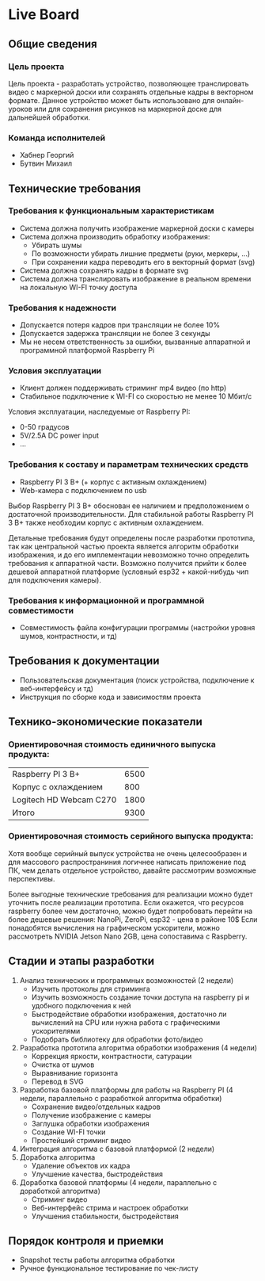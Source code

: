 # Live Board

## Общие сведения

### Цель проекта

Цель проекта - разработать устройство, позволяющее транслировать видео с маркерной доски или сохранять отдельные кадры в векторном формате.
Данное устройство может быть использовано для онлайн-уроков или для сохранения рисунков на маркерной доске для дальнейшей обработки.

### Команда исполнителей

- Хабнер Георгий
- Бутвин Михаил

## Технические требования

### Требования к функциональным характеристикам

- Система должна получить изображение маркерной доски с камеры
- Система должна производить обработку изображения:
  - Убирать шумы
  - По возможности убирать лишние предметы (руки, меркеры, ...)
  - При сохранении кадра переводить его в векторный формат (svg)
- Система должна сохранять кадры в формате svg
- Система должна транслировать изображение в реальном времени на локальную WI-FI точку доступа

### Требования к надежности

- Допускается потеря кадров при трансляции не более 10%
- Допускается задержка трансляции не более 3 секунды
- Мы не несем ответственность за ошибки, вызванные аппаратной и программной платформой Raspberry Pi

### Условия эксплуатации

- Клиент должен поддерживать стриминг mp4 видео (по http)
- Стабильное подключение к WI-FI со скоростью не менее 10 Мбит/с

Условия эксплуатации, наследуемые от Raspberry PI:
- 0-50 градусов
- 5V/2.5A DC power input
- ...

### Требования к составу и параметрам технических средств

- Raspberry PI 3 B+ (+ корпус с активным охлаждением)
- Web-камера с подключением по usb

Выбор Raspberry PI 3 B+ обоснован ее наличием и предположением о достаточной производительности.
Для стабильной работы Raspberry PI 3 B+ также необходим корпус с активным охлаждением.

Детальные требования будут определены после разработки прототипа,
так как центральной частью проекта является алгоритм обработки изображения,
и до его имплементации невозможно точно определить требования к аппаратной части.
Возможно получится прийти к более дешевой аппаратной платформе (условный esp32 + какой-нибудь чип для подключения камеры).

### Требования к информационной и программной совместимости

- Совместимость файла конфигурации программы (настройки уровня шумов, контрастности, и тд)


## Требования к документации

- Пользовательская документация (поиск устройства, подключение к веб-интерфейсу и тд)
- Инструкция по сборке кода и зависимостям проекта


## Технико-экономические показатели

### Ориентировочная стоимость единичного выпуска продукта:

|                         |      |
| ----------------------- | ---- |
| Raspberry PI 3 B+       | 6500 |
| Корпус с охлаждением    | 800  |
| Logitech HD Webcam C270 | 1800 |
| Итого                   | 9300 |

### Ориентировочная стоимость серийного выпуска продукта:

Хотя вообще серийный выпуск устройства не очень целесообразен и для массового распространиния логичнее написать приложение под ПК, чем делать отдельное устройство,
давайте рассмотрим возможные перспективы.

Более выгодные технические требования для реализации можно будет уточнить после реализации прототипа.
Если окажется, что ресурсов raspberry более чем достаточно, можно будет попробовать перейти на более дешевые решения: NanoPi, ZeroPi, esp32 - цена в районе 10$
Если понадобятся вычисления на графическом ускорители, можно рассмотреть NVIDIA Jetson Nano 2GB, цена сопоставима с Raspberry.

## Стадии и этапы разработки

1. Анализ технических и программных возможностей (2 недели)
    - Изучить протоколы для стриминга
    - Изучить возможность создание точки доступа на raspberry pi и удобного подключения к ней
    - Быстродействие обработки изображения, достаточно ли вычислений на CPU или нужна работа с графическими ускорителями
    - Подобрать библиотеку для обработки фото/видео
2. Разработка прототипа алгоритма обработки изображения (4 недели)
    - Коррекция яркости, контрастности, сатурации
    - Очистка от шумов
    - Выравнивание горизонта
    - Перевод в SVG
3. Разработка базовой платформы для работы на Raspberry PI (4 недели, параллельно с разработкой алгоритма обработки)
    - Сохранение видео/отдельных кадров
    - Получение изображение с камеры
    - Заглушка обработки изображения
    - Создание WI-FI точки
    - Простейший стриминг видео
4. Интеграция алгоритма с базовой платформой (2 недели)
5. Доработка алгоритма
    - Удаление объектов их кадра
    - Улучшение качества, быстродействия
6. Доработка базовой платформы (4 недели, параллельно с доработкой алгоритма)
    - Стриминг видео
    - Веб-интерфейс стрима и настроек обработки
    - Улучшения стабильности, быстродействия

## Порядок контроля и приемки

- Snapshot тесты работы алгоритма обработки
- Ручное функциональное тестирование по чек-листу
